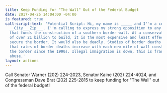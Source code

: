 ```yaml
---
title: Keep Funding for "The Wall" Out of the Federal Budget
date: 2017-04-25 14:04:00 -04:00
is featured: true
call-script-text: 'Potential Script: Hi, my name is _____ and I''m a constituent from
  __City___Zip___. I''m calling to express my strong opposition to any federal budget
  that funds the construction of a southern border wall. At a conservative estimate
  of over 21 billion to build, it is the most expensive and least effective way to
  secure the border. It would also be deadly. Studies of border deaths have found
  that rates of border deaths increase with each new mile of wall constructed along
  the border since the 1990s. Illegal immigration is down, this is fraud, waste, and
  abuse.'
layout: actions
---
```


Call Senator Warner (202) 224-2023, Senator Kaine (202) 224-4024, and Congressman Dave Brat (202) 225-2815 to keep funding for "The Wall" out of the federal budget!

